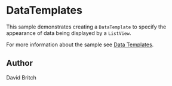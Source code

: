 DataTemplates
=============

This sample demonstrates creating a `DataTemplate` to specify the appearance of data being displayed by a `ListView`.

For more information about the sample see [Data Templates](http://developer.xamarin.com/guides/xamarin-forms/templates/data-templates/).

Author
------

David Britch
